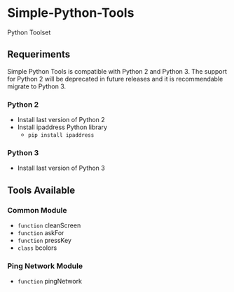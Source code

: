 # Simple-Python-Tools
Python Toolset

## Requeriments

Simple Python Tools is compatible with Python 2 and Python 3. The support for Python 2 will be deprecated in future releases and it is recommendable migrate to Python 3.

### Python 2

- Install last version of Python 2
- Install ipaddress Python library
  - `pip install ipaddress`

### Python 3

- Install last version of Python 3

## Tools Available

### Common Module

- `function` cleanScreen
- `function` askFor
- `function` pressKey
- `class` bcolors

### Ping Network Module

- `function` pingNetwork
